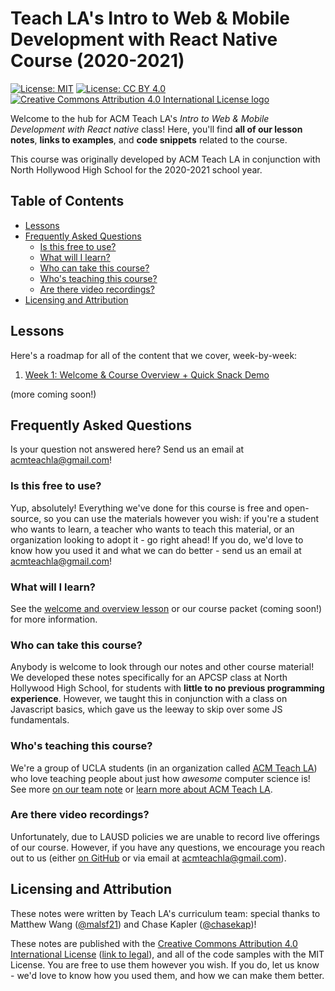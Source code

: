 # Teach LA's Intro to Web & Mobile Development with React Native Course (2020-2021)

[![License: MIT](https://img.shields.io/badge/License-MIT-yellow.svg)](https://opensource.org/licenses/MIT) [![License: CC BY 4.0](https://img.shields.io/badge/License-CC%20BY%204.0-lightgrey.svg)](https://creativecommons.org/licenses/by/4.0/) [![Creative Commons Attribution 4.0 International License logo](https://i.creativecommons.org/l/by/4.0/80x15.png)](https://creativecommons.org/licenses/by/4.0/)

Welcome to the hub for ACM Teach LA's *Intro to Web & Mobile Development with React native* class! Here, you'll find **all of our lesson notes**, **links to examples**, and **code snippets** related to the course.

This course was originally developed by ACM Teach LA in conjunction with North Hollywood High School for the 2020-2021 school year.

## Table of Contents

* [Lessons](#lessons)
* [Frequently Asked Questions](#frequently-asked-questions)
  * [Is this free to use?](#is-this-free-to-use)
  * [What will I learn?](#what-will-i-learn)
  * [Who can take this course?](#who-can-take-this-course)
  * [Who's teaching this course?](#whos-teaching-this-course)
  * [Are there video recordings?](#are-there-video-recordings)
* [Licensing and Attribution](#licensing-and-attribution)

## Lessons

Here's a roadmap for all of the content that we cover, week-by-week:

1. [Week 1: Welcome & Course Overview + Quick Snack Demo](https://github.com/uclaacm/react-native-course-20-21/tree/master/01-welcome-and-overview)

(more coming soon!)

## Frequently Asked Questions

Is your question not answered here? Send us an email at [acmteachla@gmail.com](mailto:acmteachla@gmail.com)!

### Is this free to use?

Yup, absolutely! Everything we've done for this course is free and open-source, so you can use the materials however you wish: if you're a student who wants to learn, a teacher who wants to teach this material, or an organization looking to adopt it - go right ahead! If you do, we'd love to know how you used it and what we can do better - send us an email at [acmteachla@gmail.com](mailto:acmteachla@gmail.com)!

### What will I learn?

See the [welcome and overview lesson](https://github.com/uclaacm/react-native-course-20-21/tree/master/01-welcome-and-overview) or our course packet (coming soon!) for more information.

### Who can take this course?

Anybody is welcome to look through our notes and other course material! We developed these notes specifically for an APCSP class at North Hollywood High School, for students with **little to no previous programming experience**. However, we taught this in conjunction with a class on Javascript basics, which gave us the leeway to skip over some JS fundamentals.

### Who's teaching this course?

We're a group of UCLA students (in an organization called [ACM Teach LA](https://teachla.uclaacm.com)) who love teaching people about just how *awesome* computer science is! See more [on our team note](https://github.com/uclaacm/react-native-course-20-21/tree/master/00-course-team) or [learn more about ACM Teach LA](https://teachla.uclaacm.com).

### Are there video recordings?

Unfortunately, due to LAUSD policies we are unable to record live offerings of our course. However, if you have any questions, we encourage you reach out to us (either [on GitHub](https://github.com/uclaacm/react-native-course-20-21/issues) or via email at [acmteachla@gmail.com](mailto:acmteachla@gmail.com)).

## Licensing and Attribution

These notes were written by Teach LA's curriculum team: special thanks to Matthew Wang ([@malsf21](https://github.com/malsf21)) and Chase Kapler ([@chasekap](https://github.com/chasekap))!

These notes are published with the [Creative Commons Attribution 4.0 International License](https://creativecommons.org/licenses/by/4.0/) ([link to legal](https://creativecommons.org/licenses/by/4.0/legalcode)), and all of the code samples with the MIT License. You are free to use them however you wish. If you do, let us know - we'd love to know how you used them, and how we can make them better.
